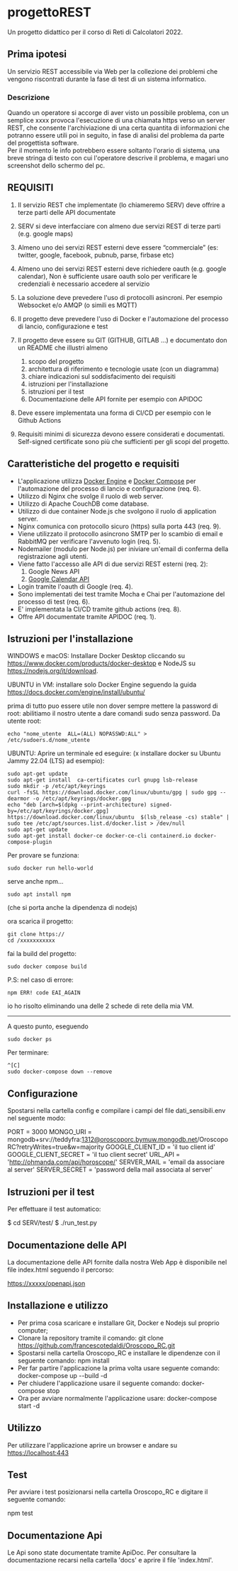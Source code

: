 # progettoREST

Un progetto didattico per il corso di Reti di Calcolatori 2022.

## Prima ipotesi  

Un servizio REST accessibile via Web per la collezione dei problemi che vengono riscontrati durante la fase di test di un sistema informatico.

### Descrizione

Quando un operatore si accorge di aver visto un possibile problema, con un semplice xxxx provoca l'esecuzione di una chiamata https verso un server REST, che consente l'archiviazione di una certa quantita di informazioni che potranno essere utili poi in seguito, in fase di analisi del problema da parte del progettista software.  
Per il momento le info potrebbero essere soltanto l'orario di sistema, una breve stringa di testo con cui l'operatore descrive il problema, e magari uno screenshot dello schermo del pc.

## REQUISITI

1. Il servizio REST che implementate (lo chiameremo SERV) deve offrire a terze parti delle API documentate

1. SERV si deve interfacciare con almeno due servizi REST di terze parti (e.g. google maps)

1. Almeno uno dei servizi REST esterni deve essere “commerciale” (es: twitter, google, facebook, pubnub, parse, firbase etc)

1. Almeno uno dei servizi REST esterni deve richiedere oauth (e.g. google calendar), Non è sufficiente usare oauth solo per verificare le credenziali è necessario accedere al servizio
1. La soluzione deve prevedere l'uso di protocolli asincroni. Per esempio Websocket e/o AMQP (o simili es MQTT)
1. Il progetto deve prevedere l'uso di Docker e l'automazione del processo di lancio, configurazione e test
1. Il progetto deve essere su GIT (GITHUB, GITLAB ...) e documentato don un README che illustri almeno

    1. scopo del progetto
    1. architettura di riferimento e tecnologie usate (con un diagramma)
    1. chiare indicazioni sul soddisfacimento dei requisiti
    1. istruzioni per l'installazione
    1. istruzioni per il test
    1. Documentazione delle API fornite per esempio con APIDOC
1. Deve essere implementata una forma di CI/CD per esempio con le Github Actions
1. Requisiti minimi di sicurezza devono essere considerati e documentati. Self-signed certificate sono più che sufficienti per gli scopi del progetto.

## Caratteristiche del progetto e requisiti

- L'applicazione utilizza [Docker Engine](https://docs.docker.com/engine/)  e [Docker Compose](https://docs.docker.com/compose/) per l'automazione del processo di lancio e configurazione (req. 6).
- Utilizzo di Nginx che svolge il ruolo di web server.
- Utilizzo di Apache CouchDB come database.
- Utilizzo di due container Node.js che svolgono il ruolo di application server.
- Nginx comunica con protocollo sicuro (https) sulla porta 443  (req. 9).
- Viene utilizzato il protocollo asincrono SMTP per lo scambio di email e RabbitMQ per verificare l'avvenuto login (req. 5).
- Nodemailer (modulo per Node.js) per iniviare un'email di conferma della registrazione agli utenti.
- Viene fatto l'accesso alle API di due servizi REST esterni (req. 2):
    1. Google News API
    1. [Google Calendar API](https://developers.google.com/calendar/api)
- Login tramite l'oauth di Google (req. 4).
- Sono implementati dei test tramite Mocha e Chai per l'automazione del processo di test (req. 6).
- E' implementata la CI/CD tramite github actions (req. 8).
- Offre API documentate tramite APIDOC (req. 1).

## Istruzioni per l'installazione

WINDOWS e macOS: Installare Docker Desktop cliccando su <https://www.docker.com/products/docker-desktop> e NodeJS su <https://nodejs.org/it/download>.

UBUNTU in VM: installare solo Docker Engine seguendo la guida <https://docs.docker.com/engine/install/ubuntu/>

prima di tutto puo essere utile non dover sempre mettere la password di root: abilitiamo il nostro utente a dare comandi sudo senza password. Da utente root:

    echo "nome_utente  ALL=(ALL) NOPASSWD:ALL" > /etc/sudoers.d/nome_utente

UBUNTU: Aprire un terminale ed eseguire:
(x installare docker su Ubuntu Jammy 22.04 (LTS) ad esempio):

    sudo apt-get update
    sudo apt-get install  ca-certificates curl gnupg lsb-release
    sudo mkdir -p /etc/apt/keyrings
    curl -fsSL https://download.docker.com/linux/ubuntu/gpg | sudo gpg --dearmor -o /etc/apt/keyrings/docker.gpg
    echo "deb [arch=$(dpkg --print-architecture) signed-by=/etc/apt/keyrings/docker.gpg] https://download.docker.com/linux/ubuntu  $(lsb_release -cs) stable" | sudo tee /etc/apt/sources.list.d/docker.list > /dev/null
    sudo apt-get update
    sudo apt-get install docker-ce docker-ce-cli containerd.io docker-compose-plugin

Per provare se funziona:

    sudo docker run hello-world

serve anche npm...

    sudo apt install npm

(che si porta anche la dipendenza di nodejs)

ora scarica il progetto:

    git clone https://
    cd /xxxxxxxxxxx

fai la build del progetto:

    sudo docker compose build

P.S: nel caso di errore:

    npm ERR! code EAI_AGAIN

io ho risolto eliminando una delle 2 schede di rete della mia VM.

-----------------------

A questo punto, eseguendo

    sudo docker ps

Per terminare:

    ^[C]
    sudo docker-compose down --remove

## Configurazione

Spostarsi nella cartella config e compilare i campi del file dati_sensibili.env nel seguente modo:

PORT = 3000
MONGO_URI = mongodb+srv://teddyfra:1312@oroscoporc.bymuw.mongodb.net/OroscopoRC?retryWrites=true&w=majority
GOOGLE_CLIENT_ID = 'il tuo client id'
GOOGLE_CLIENT_SECRET = 'il tuo client secret'
URL_API = 'http://ohmanda.com/api/horoscope/'
SERVER_MAIL = 'email da associare al server'
SERVER_SECRET = 'password della mail associata al server'

## Istruzioni per il test

Per effettuare il test automatico:

$ cd SERV/test/
$ ./run_test.py

## Documentazione delle API

La documentazione delle API fornite dalla nostra Web App è disponibile nel file index.html seguendo il percorso:

<https://xxxxx/openapi.json>

## Installazione e utilizzo

- Per prima cosa scaricare e installare Git, Docker e Nodejs sul proprio computer;
- Clonare la repository tramite il comando:
git clone <https://github.com/francescotedaldi/Oroscopo_RC.git>
- Spostarsi nella cartella Oroscopo_RC e installare le dipendenze con il seguente comando:
npm install
- Per far partire l'applicazione la prima volta usare seguente comando:
docker-compose up --build -d
- Per chiudere l'applicazione usare il seguente comando:
docker-compose stop
- Ora per avviare normalmente l'applicazione usare:
docker-compose start -d

## Utilizzo

Per utilizzare l'applicazione aprire un browser e andare su <https://localhost:443>

## Test

Per avviare i test posizionarsi nella cartella Oroscopo_RC e digitare il seguente comando:

npm test

## Documentazione Api

Le Api sono state documentate tramite ApiDoc. Per consultare la documentazione recarsi nella cartella 'docs' e aprire il file 'index.html'.
